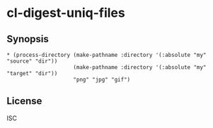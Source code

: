 # cl-digest-uniq-files

## Synopsis

    * (process-directory (make-pathname :directory '(:absolute "my" "source" "dir"))
                         (make-pathname :directory '(:absolute "my" "target" "dir"))
                         "png" "jpg" "gif")

## License

ISC
